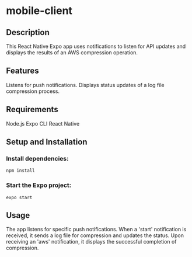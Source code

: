 
# mobile-client
## Description
This React Native Expo app uses notifications to listen for API updates and displays the results of an AWS compression operation.

## Features
Listens for push notifications.
Displays status updates of a log file compression process.

## Requirements
Node.js
Expo CLI
React Native

## Setup and Installation

### Install dependencies:
`npm install`

### Start the Expo project:
`expo start`

## Usage
The app listens for specific push notifications. When a 'start' notification is received, it sends a log file for compression and updates the status. Upon receiving an 'aws' notification, it displays the successful completion of compression.
